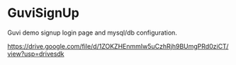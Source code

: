 # GuviSignUp

Guvi demo signup login page and mysql/db configuration.


https://drive.google.com/file/d/1ZOKZHEnmmIw5uCzhRjh9BUmgPRd0ziCT/view?usp=drivesdk

